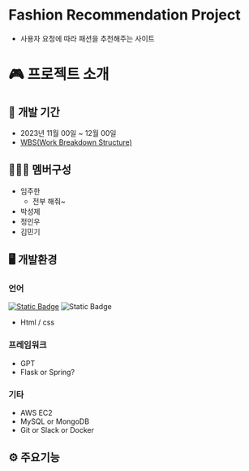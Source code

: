 # Fashion Recommendation Project
- 사용자 요청에 따라 패션을 추천해주는 사이트

# 🎮 프로젝트 소개

## 📆 개발 기간
- 2023년 11월 00일 ~ 12월 00일
- [WBS(Work Breakdown Structure)](www.naver.com)
## 🧑‍🤝‍🧑 멤버구성
- 임주한
  - 전부 해줘~
- 박성제
- 정인우
- 김민기
## 🖥️ 개발환경
### 언어
<a href = "https://www.naver.com"><img alt="Static Badge" src="https://img.shields.io/badge/3.14-Python-blue"></a>
<img alt="Static Badge" src="https://img.shields.io/badge/3.14-Java-orange">

- Html / css
### 프레임워크
- GPT
- Flask or Spring?
### 기타
- AWS EC2
- MySQL or MongoDB
- Git or Slack or Docker
## ⚙️ 주요기능
